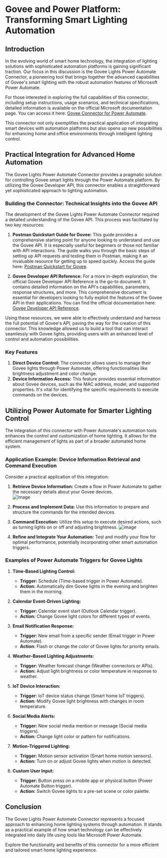 # Govee and Power Platform: Transforming Smart Lighting Automation

## Introduction
In the evolving world of smart home technology, the integration of lighting solutions with sophisticated automation platforms is gaining significant traction. Our focus in this discussion is the Govee Lights Power Automate Connector, a pioneering tool that brings together the advanced capabilities of Govee's smart lighting with the robust automation features of Microsoft Power Automate. 

For those interested in exploring the full capabilities of this connector, including setup instructions, usage scenarios, and technical specifications, detailed information is available on the official Microsoft documentation page. You can access it here: [Govee Connector for Power Automate](https://learn.microsoft.com/en-us/connectors/govee/).

This connector not only exemplifies the practical application of integrating smart devices with automation platforms but also opens up new possibilities for enhancing home and office environments through intelligent lighting control.

## Practical Integration for Advanced Home Automation
The Govee Lights Power Automate Connector provides a pragmatic solution for controlling Govee smart lights through the Power Automate platform. By utilizing the Govee Developer API, this connector enables a straightforward yet sophisticated approach to lighting automation.

### Building the Connector: Technical Insights into the Govee API

The development of the Govee Lights Power Automate Connector required a detailed understanding of the Govee API. This process was facilitated by two key resources:

1. **Postman Quickstart Guide for Govee:** This guide provides a comprehensive starting point for anyone looking to understand and use the Govee API. It is especially useful for beginners or those not familiar with API interactions. The guide walks you through the basic steps of setting up API requests and testing them in Postman, making it an invaluable resource for getting up to speed quickly. Access the guide here: [Postman Quickstart for Govee](https://quickstarts.postman.com/guide/govee/#0).

2. **Govee Developer API Reference:** For a more in-depth exploration, the official Govee Developer API Reference is the go-to document. It contains detailed information on the API's capabilities, parameters, response structures, and more. This comprehensive document is essential for developers looking to fully exploit the features of the Govee API in their applications. You can find the official documentation here: [Govee Developer API Reference](https://govee-public.s3.amazonaws.com/developer-docs/GoveeDeveloperAPIReference.pdf).

Using these resources, we were able to effectively understand and harness the full potential of Govee's API, paving the way for the creation of this connector. This knowledge allowed us to build a tool that can interact seamlessly with Govee lights, providing users with an enhanced level of control and automation possibilities.

### Key Features

1. **Direct Device Control:** The connector allows users to manage their Govee lights through Power Automate, offering functionalities like brightness adjustment and color change.
2. **Device Information Access:** This feature provides essential information about Govee devices, such as the MAC address, model, and supported properties. It's vital for identifying the specific requirements to execute commands on the devices.

## Utilizing Power Automate for Smarter Lighting Control
The integration of this connector with Power Automate's automation tools enhances the control and customization of home lighting. It allows for the efficient management of lights as part of a broader automated home system.

### Application Example: Device Information Retrieval and Command Execution
Consider a practical application of this integration:

1. **Retrieve Device Information:** Create a flow in Power Automate to gather the necessary details about your Govee devices.  
   ![image](https://github.com/rwilson504/Blogger/assets/7444929/7a48f824-cf40-4542-8792-097910903def)

3. **Process and Implement Data:** Use this information to prepare and structure the commands for the intended devices.
4. **Command Execution:** Utilize this setup to execute desired actions, such as turning lights on or off and adjusting brightness.
   ![image](https://github.com/rwilson504/Blogger/assets/7444929/ab7cd4b6-869b-4d78-be5a-cbc6cd289d30)

6. **Refine and Integrate Your Automation:** Test and modify your flow for optimal performance, potentially incorporating other smart automation triggers.

### Examples of Power Automate Triggers for Govee Lights

1. **Time-Based Lighting Control:**
   - **Trigger:** Schedule (Time-based trigger in Power Automate).
   - **Action:** Automatically dim Govee lights in the evening and brighten them in the morning.

2. **Calendar Event-Driven Lighting:**
   - **Trigger:** Calendar event start (Outlook Calendar trigger).
   - **Action:** Change Govee light colors for different types of events.

3. **Email Notification Response:**
   - **Trigger:** New email from a specific sender (Email trigger in Power Automate).
   - **Action:** Flash or change the color of Govee lights for priority emails.

4. **Weather-Based Lighting Adjustments:**
   - **Trigger:** Weather forecast change (Weather connectors or APIs).
   - **Action:** Adjust light brightness or color temperature in response to weather.

5. **IoT Device Interaction:**
   - **Trigger:** IoT device status change (Smart home IoT triggers).
   - **Action:** Modify Govee light brightness with changes in room temperature.

6. **Social Media Alerts:**
   - **Trigger:** New social media mention or message (Social media triggers).
   - **Action:** Change light color or pattern for notifications.

7. **Motion-Triggered Lighting:**
   - **Trigger:** Motion sensor activation (Smart home motion sensors).
   - **Action:** Turn on or adjust Govee lights when motion is detected.

8. **Custom User Input:**
   - **Trigger:** Button press on a mobile app or physical button (Power Automate Button trigger).
   - **Action:** Switch Govee lights to a pre-set scene or color palette.

## Conclusion
The Govee Lights Power Automate Connector represents a focused approach to enhancing home lighting systems through automation. It stands as a practical example of how smart technology can be effectively integrated into daily life using tools like Microsoft Power Automate.

Explore the functionality and benefits of this connector for a more efficient and tailored smart home lighting experience.
